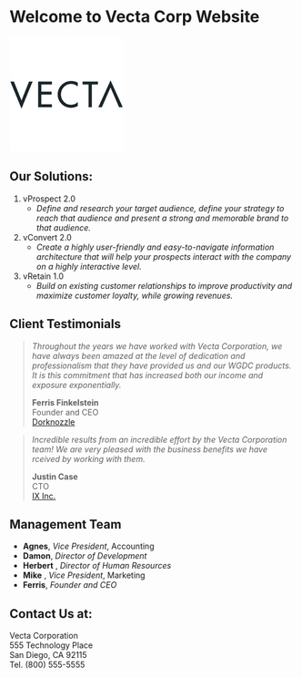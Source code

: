 # Welcome to Vecta Corp Website

![Logo](logo.jpeg)
## Our Solutions:
1. vProspect 2.0
   * _Define and research your target audience, define your strategy to reach that audience and present a strong and memorable brand to that audience._
2. vConvert 2.0
   * _Create a highly user-friendly and easy-to-navigate information architecture that will help your prospects interact with the company on a highly interactive level._
3. vRetain 1.0
   * _Build on existing customer relationships to improve productivity and maximize customer loyalty, while growing revenues._


## Client Testimonials

> _Throughout the years we have worked with Vecta Corporation, we have always been amazed at the level of dedication and professionalism that they have provided us and our WGDC products. It is this commitment that has increased both our income and exposure exponentially._  
>
>**Ferris Finkelstein**  
>Founder and CEO  
> [Dorknozzle](https://www.urbandictionary.com/define.php?term=dork%20nozzle)

>_Incredible results from an incredible effort by the Vecta Corporation team! We are very pleased with the business benefits we have rceived by working with them._
>
>**Justin Case**  
>CTO  
> [IX Inc.](https://www.industrynet.com/listing/3656572/ix-inc)

## Management Team
* **Agnes**,     _Vice President_,     Accounting
* **Damon**,  _Director of Development_  
* **Herbert** ,  _Director of Human Resources_
* **Mike** ,  _Vice President_,   Marketing
* **Ferris**,  _Founder and CEO_

## Contact Us at:
Vecta Corporation  
555 Technology Place  
San Diego, CA 92115  
Tel. (800) 555-5555  

